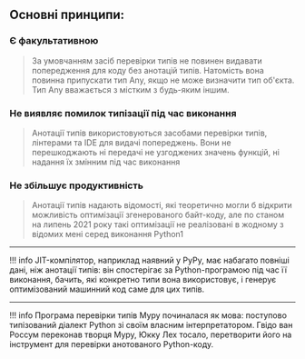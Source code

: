 ## Основні принципи:

### Є факультативною
> За умовчанням засіб перевірки типів не повинен видавати попередження для коду без анотацій типів. Натомість вона повинна припускати тип Any, якщо не може визначити тип об'єкта. Тип Any вважається з містким з будь-яким іншим.   

### Не виявляє помилок типізації під час виконання
> Анотації типів використовуються засобами перевірки типів, лінтерами та IDE для видачі попереджень. Вони не перешкоджають ні передачі не узгоджених значень функцій, ні надання їх змінним під час виконання

### Не збільшує продуктивність
> Анотації типів надають відомості, які теоретично могли б відкрити можливість оптимізації згенерованого байт-коду, але по станом на липень 2021 року такі оптимізації не реалізовані в жодному з відомих мені серед виконання Python1

---

!!! info
    JIT-компілятор, наприклад наявний у PyPy, має набагато повніші дані, ніж анотації типів: він спостерігає за Python-програмою під час її виконання, бачить, які конкретно типи вона використовує, і генерує оптимізований машинний код саме для цих типів.

---

!!! info
    Програма перевірки типів Mypy
    починалася як мова: поступово типізований діалект Python зі своїм власним інтерпретатором. Гвідо ван Россум переконав творця Mypy, Юкку Лех тосало, перетворити його на інструмент для перевірки анотованого Python-коду.
